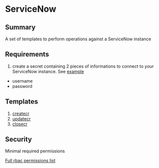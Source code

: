 # ServiceNow

## Summary

A set of templates to perform operations against a ServiceNow instance

## Requirements
1. create a secret containing 2 pieces of informations to connect to your
ServiceNow instance. See [example](../../assets/sn_auth.yaml)
  - username
  - password

## Templates
1. [createcr](https://github.com/codefresh-io/argo-hub/blob/main/workflows/servicenow/versions/1.3.0/docs/createcr.md)
1. [updatecr](https://github.com/codefresh-io/argo-hub/blob/main/workflows/servicenow/versions/1.3.0/docs/updatecr.md)
1. [closecr](https://github.com/codefresh-io/argo-hub/blob/main/workflows/servicenow/versions/1.3.0/docs/closecr.md)


## Security

Minimal required permissions

[Full rbac permissions list](https://github.com/codefresh-io/argo-hub/blob/main/workflows/servicenow/versions/1.3.0/rbac.yaml)
